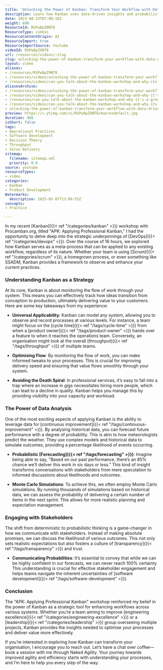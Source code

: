 ```yaml
---
title: 'Unlocking the Power of Kanban: Transform Your Workflow with Data-Driven Insights'
description: Learn how Kanban uses data-driven insights and probabilistic forecasting to optimise workflows, improve delivery, and enhance transparency across any team or process.
date: 2023-08-23T07:00:10Z
weight: 690
ResourceId: RSPw8pZ9NT8
ResourceType: videos
ResourceContentOrigin: AI
ResourceImport: true
ResourceImportSource: Youtube
videoId: RSPw8pZ9NT8
url: /resources/videos/:slug
slug: unlocking-the-power-of-kanban-transform-your-workflow-with-data-driven-insights
layout: video
aliases:
- /resources/RSPw8pZ9NT8
- /resources/videos/unlocking-the-power-of-kanban-transform-your-workflow-with-data-driven-insights
- /resources/videos/can-you-talk-about-the-kanban-workshop-and-why-its-a-great-option-for-organizations
aliasesArchive:
- /resources/videos/unlocking-the-power-of-kanban-transform-your-workflow-with-data-driven-insights
- /resources/videos/can-you-talk-about-the-kanban-workshop-and-why-it's-a-great-option-for-organizations
- /resources/can-you-talk-about-the-kanban-workshop-and-why-it's-a-great-option-for-organizations
- /resources/videos/can-you-talk-about-the-kanban-workshop-and-why-its-a-great-option-for-organizations
- unlocking-the-power-of-kanban-transform-your-workflow-with-data-driven-insights
preview: https://i.ytimg.com/vi/RSPw8pZ9NT8/maxresdefault.jpg
duration: 466
isShort: false
tags:
- Operational Practices
- Software Development
- Decision Theory
- Throughput
- Value Delivery
sitemap:
  filename: sitemap.xml
  priority: 0.6
source: youtube
resourceTypes:
- video
categories:
- Kanban
- Product Development
Watermarks:
  description: 2025-05-07T13:09:55Z
concepts:
- Practice

---
```

In my recent [Kanban]({{< ref "/categories/kanban" >}}) workshop with Procamban.org, titled "APK: Applying Professional Kanban," I had the opportunity to delve deep into the strategic underpinnings of [DevOps]({{< ref "/categories/devops" >}}). Over the course of 16 hours, we explored how Kanban serves as a meta-process that can be applied to any existing workflow, regardless of its nature. Whether your team is using [Scrum]({{< ref "/categories/scrum" >}}), a homegrown process, or even something like SSADM, Kanban provides a framework to observe and enhance your current practices.

### Understanding Kanban as a Strategy

At its core, Kanban is about monitoring the flow of work through your system. This means you can effectively track how ideas transition from conception to production, ultimately delivering value to your customers. Here are some key takeaways from my experience:

- **Universal Applicability**: Kanban can model any system, allowing you to observe and record processes at various levels. For instance, a team might focus on the [cycle time]({{< ref "/tags/cycle-time" >}}) from when a [product owner]({{< ref "/tags/product-owner" >}}) hands over a feature to when it reaches the operations team. Conversely, an organisation might look at the overall [throughput]({{< ref "/tags/throughput" >}}) of multiple teams.

- **Optimising Flow**: By monitoring the flow of work, you can make informed tweaks to your processes. This is crucial for improving delivery speed and ensuring that value flows smoothly through your system.

- **Avoiding the Death Spiral**: In professional services, it’s easy to fall into a trap where an increase in gigs necessitates hiring more people, which can lead to a decline in quality. Kanban helps you manage this by providing visibility into your capacity and workload.

### The Power of Data Analysis

One of the most exciting aspects of applying Kanban is the ability to leverage data for [continuous improvement]({{< ref "/tags/continuous-improvement" >}}). By analysing historical data, you can forecast future performance with a degree of probability. This is akin to how meteorologists predict the weather. They use complex models and historical data to simulate outcomes, providing a percentage likelihood of events occurring.

- **Probabilistic [Forecasting]({{< ref "/tags/forecasting" >}})**: Imagine being able to say, "Based on our past performance, there’s an 85% chance we’ll deliver this work in six days or less." This kind of insight transforms conversations with stakeholders from mere speculation to informed discussions about likelihoods and outcomes.

- **Monte Carlo Simulations**: To achieve this, we often employ Monte Carlo simulations. By running thousands of simulations based on historical data, we can assess the probability of delivering a certain number of items in the next sprint. This allows for more realistic planning and expectation management.

### Engaging with Stakeholders

The shift from deterministic to probabilistic thinking is a game-changer in how we communicate with stakeholders. Instead of making absolute promises, we can discuss the likelihood of various outcomes. This not only sets realistic expectations but also fosters a culture of [transparency]({{< ref "/tags/transparency" >}}) and trust.

- **Communicating Probabilities**: It’s essential to convey that while we can be highly confident in our forecasts, we can never reach 100% certainty. This understanding is crucial for effective stakeholder engagement and helps teams navigate the inherent uncertainties of [software development]({{< ref "/tags/software-development" >}}).

### Conclusion

The "APK: Applying Professional Kanban" workshop reinforced my belief in the power of Kanban as a strategic tool for enhancing workflows across various systems. Whether you’re a team aiming to improve [engineering excellence]({{< ref "/categories/engineering-excellence" >}}) or a [leadership]({{< ref "/categories/leadership" >}}) group overseeing multiple projects, Kanban provides the insights needed to optimise your processes and deliver value more effectively.

If you’re interested in exploring how Kanban can transform your organisation, I encourage you to reach out. Let’s have a chat over coffee—book a session with me through Naked Agility. Your journey towards improved agility and efficiency starts with understanding your processes, and I’m here to help you every step of the way.
